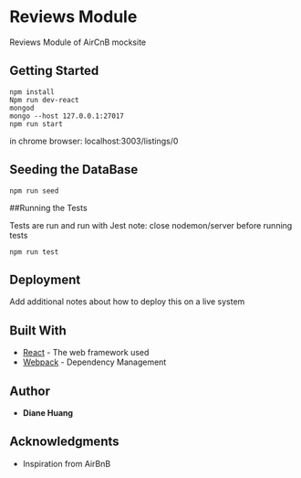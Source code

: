 # Reviews Module

Reviews Module of AirCnB mocksite

## Getting Started

````
npm install
Npm run dev-react
mongod
mongo --host 127.0.0.1:27017
npm run start
`````

in chrome browser: localhost:3003/listings/0

## Seeding the DataBase

```
npm run seed
```
##Running the Tests

Tests are run and run with Jest
note: close nodemon/server before running tests
```
npm run test
```
## Deployment

Add additional notes about how to deploy this on a live system

## Built With

* [React]() - The web framework used
* [Webpack]() - Dependency Management

## Author

* **Diane Huang**

## Acknowledgments

* Inspiration from AirBnB
